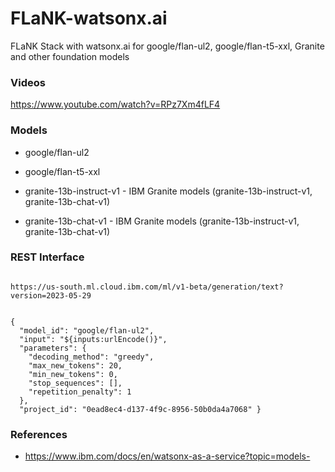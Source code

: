 # FLaNK-watsonx.ai

FLaNK Stack with watsonx.ai for google/flan-ul2, google/flan-t5-xxl, Granite and other foundation models


### Videos

https://www.youtube.com/watch?v=RPz7Xm4fLF4


### Models

* google/flan-ul2

* google/flan-t5-xxl

* granite-13b-instruct-v1  - IBM Granite models (granite-13b-instruct-v1, granite-13b-chat-v1)

* granite-13b-chat-v1   - IBM Granite models (granite-13b-instruct-v1, granite-13b-chat-v1)

### REST Interface

````

https://us-south.ml.cloud.ibm.com/ml/v1-beta/generation/text?version=2023-05-29


{
  "model_id": "google/flan-ul2",
  "input": "${inputs:urlEncode()}",
  "parameters": {
    "decoding_method": "greedy",
    "max_new_tokens": 20,
    "min_new_tokens": 0,
    "stop_sequences": [],
    "repetition_penalty": 1
  },
  "project_id": "0ead8ec4-d137-4f9c-8956-50b0da4a7068" }

````


### References

* https://www.ibm.com/docs/en/watsonx-as-a-service?topic=models-
 
